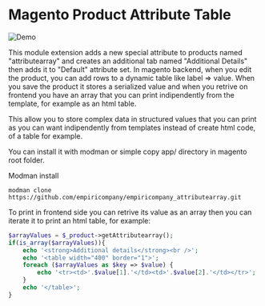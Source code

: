 # Magento Product Attribute Table

![Demo](https://user-images.githubusercontent.com/5071467/32602668-435e0e32-c547-11e7-9e6e-f490b83bbcc2.gif)

This module extension adds a new special attribute to products named "attributearray" and creates an additional tab named "Additional Details" then adds it to "Default" attribute set.
In magento backend, when you edit the product, you can add rows to a dynamic table like label => value.
When you save the product it stores a serialized value and when you retrive on frontend you have an array that you can print indipendently from the template, for example as an html table.

This allow you to store complex data in structured values that you can print as you can want indipendently from templates instead of create html code, of a table for example.

You can install it with modman or simple copy app/ directory in magento root folder.

Modman install
```
modman clone https://github.com/empiricompany/empiricompany_attributearray.git
```

To print in frontend side you can retrive its value as an array then you can iterate it to print an html table, for example:
```php
$arrayValues = $_product->getAttributearray();
if(is_array($arrayValues)){
    echo '<strong>Additional details</strong><br />';
    echo '<table width="400" border="1">';
    foreach ($arrayValues as $key => $value) { 
        echo '<tr><td>'.$value[1].'</td><td>'.$value[2].'</td></tr>';
    }
    echo '</table>';
}

```
